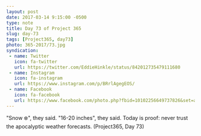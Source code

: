 ```yaml
---
layout: post
date: 2017-03-14 9:15:00 -0500
type: note
title: Day 73 of Project 365
slug: day-73
tags: [Project365, day73]
photo: 365-2017/73.jpg
syndication:
 - name: Twitter
   icon: fa-twitter
   url: https://twitter.com/EddieHinkle/status/842012735479111680
 - name: Instagram
   icon: fa-instagram
   url: https://www.instagram.com/p/BRrlAgegEOS/
 - name: Facebook
   icon: fa-facebook
   url: https://www.facebook.com/photo.php?fbid=10102256649737826&set=a.776651626946.2273262.19506647
---
```

"Snow ❄️", they said. "16-20 inches", they said. Today is proof: never trust the apocalyptic weather forecasts. (Project365, Day 73)